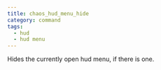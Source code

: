 ```yaml
---
title: chaos_hud_menu_hide
category: command
tags:
  - hud
  - hud menu
---
```


Hides the currently open hud menu, if there is one.

